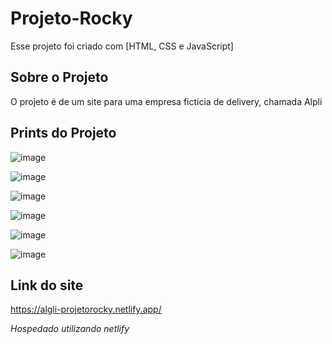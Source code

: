 # Projeto-Rocky

Esse projeto foi criado com [HTML, CSS e JavaScript]

## Sobre o Projeto

O projeto é de um site para uma empresa fictícia de delivery, chamada Alpli

## Prints do Projeto
![image](https://user-images.githubusercontent.com/98846868/163418586-2c8dfcf9-9ee0-4b9c-91c2-cd808ccfd7da.png)

![image](https://user-images.githubusercontent.com/98846868/163418699-22031b96-27c4-4193-bef5-49173228427a.png)

![image](https://user-images.githubusercontent.com/98846868/163418722-70ade63b-b547-40b1-8984-7df9b27d4cf8.png)

![image](https://user-images.githubusercontent.com/98846868/163418775-e1475c2f-83ab-44f0-80dc-d55954efb800.png)

![image](https://user-images.githubusercontent.com/98846868/163418825-4e92ccb1-e7af-465a-ade9-59b8add7a9e0.png)

![image](https://user-images.githubusercontent.com/98846868/163419288-e0fdf270-c368-40e1-bd29-6488e48eaf28.png)

## Link do site

https://algli-projetorocky.netlify.app/

*Hospedado utilizando netlify*
